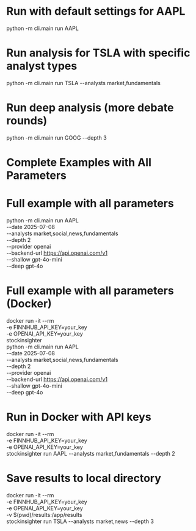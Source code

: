 # Run with default settings for AAPL
python -m cli.main run AAPL

# Run analysis for TSLA with specific analyst types
python -m cli.main run TSLA --analysts market,fundamentals

# Run deep analysis (more debate rounds)
python -m cli.main run GOOG --depth 3

# Complete Examples with All Parameters

# Full example with all parameters
python -m cli.main run AAPL \
  --date 2025-07-08 \
  --analysts market,social,news,fundamentals \
  --depth 2 \
  --provider openai \
  --backend-url https://api.openai.com/v1 \
  --shallow gpt-4o-mini \
  --deep gpt-4o


# Full example with all parameters (Docker)
docker run -it --rm \
  -e FINNHUB_API_KEY=your_key \
  -e OPENAI_API_KEY=your_key \
  stockinsighter \
  python -m cli.main run AAPL \
  --date 2025-07-08 \
  --analysts market,social,news,fundamentals \
  --depth 2 \
  --provider openai \
  --backend-url https://api.openai.com/v1 \
  --shallow gpt-4o-mini \
  --deep gpt-4o


# Run in Docker with API keys
docker run -it --rm \
  -e FINNHUB_API_KEY=your_key \
  -e OPENAI_API_KEY=your_key \
  stockinsighter run AAPL --analysts market,fundamentals --depth 2

# Save results to local directory
docker run -it --rm \
  -e FINNHUB_API_KEY=your_key \
  -e OPENAI_API_KEY=your_key \
  -v $(pwd)/results:/app/results \
  stockinsighter run TSLA --analysts market,news --depth 3
